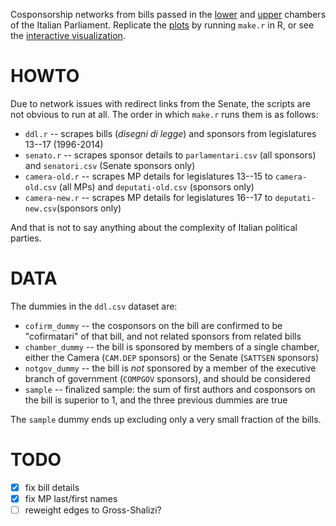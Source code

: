 Cosponsorship networks from bills passed in the [lower](http://www.camera.it/) and [upper](http://www.senato.it/) chambers of the Italian Parliament. Replicate the [plots](http://briatte.org/parlamento/plots.html) by running `make.r` in R, or see the [interactive visualization](http://briatte.org/parlamento/).

# HOWTO

Due to network issues with redirect links from the Senate, the scripts are not obvious to run at all. The order in which `make.r` runs them is as follows:

* `ddl.r` -- scrapes bills (_disegni di legge_) and sponsors from legislatures 13--17 (1996-2014)
* `senato.r` -- scrapes sponsor details to `parlamentari.csv` (all sponsors) and `senatori.csv` (Senate sponsors only)
* `camera-old.r` -- scrapes MP details for legislatures 13--15 to `camera-old.csv` (all MPs) and `deputati-old.csv` (sponsors only)
* `camera-new.r` -- scrapes MP details for legislatures 16--17 to `deputati-new.csv`(sponsors only)

And that is not to say anything about the complexity of Italian political parties.

# DATA

The dummies in the `ddl.csv` dataset are:

* `cofirm_dummy` -- the cosponsors on the bill are confirmed to be "cofirmatari" of that bill, and not related sponsors from related bills
* `chamber_dummy` -- the bill is sponsored by members of a single chamber, either the Camera (`CAM.DEP` sponsors) or the Senate (`SATTSEN` sponsors)
* `notgov_dummy` -- the bill is _not_ sponsored by a member of the executive branch of government (`COMPGOV` sponsors), and should be considered
* `sample` -- finalized sample: the sum of first authors and cosponsors on the bill is superior to 1, and the three previous dummies are true

The `sample` dummy ends up excluding only a very small fraction of the bills.

# TODO

* [x] fix bill details
* [x] fix MP last/first names
* [ ] reweight edges to Gross-Shalizi?
